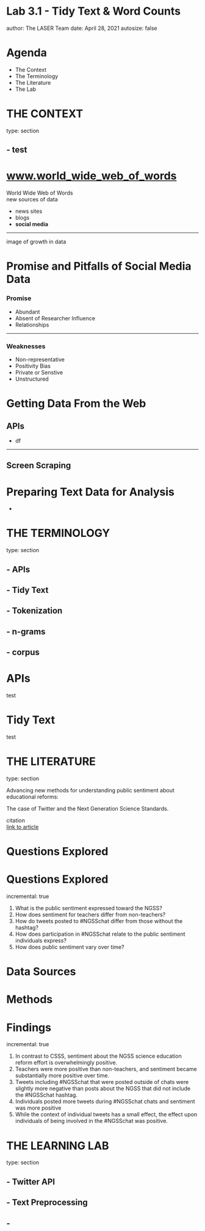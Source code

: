 Lab 3.1 - Tidy Text & Word Counts
========================================================
author: The LASER Team
date: April 28, 2021
autosize: false


Agenda
========================================================
- The Context 
- The Terminology
- The Literature
- The Lab 


THE CONTEXT
========================================================
type: section

## - test 



www.world_wide_web_of_words
========================================================
World Wide Web of Words  
new sources of data 
- news sites
- blogs
- **social media** 

--- 
image of growth in data



Promise and Pitfalls of Social Media Data
========================================================
### Promise
- Abundant
- Absent of Researcher Influence
- Relationships 

---

### Weaknesses
- Non-representative
- Positivity Bias
- Private or Senstive
- Unstructured


Getting Data From the Web
========================================================
## APIs
- df  

--- 

## Screen Scraping


Preparing Text Data for Analysis
========================================================
- 


THE TERMINOLOGY
========================================================
type: section

## - APIs
## - Tidy Text
## - Tokenization
## - n-grams
## - corpus 



APIs
========================================================
test


Tidy Text
========================================================
test

THE LITERATURE
========================================================
type: section

Advancing new methods for understanding public sentiment about educational reforms:   

The case of Twitter and the Next Generation Science Standards.

citation  
[link to article](go.ncsu.edu)

<!--
Today's learning labs are guided by my colleague Josh Rosenberg’s recent article, Advancing new methods for understanding public sentiment about educational reforms: The case of Twitter and the Next Generation Science Standards. We will focus on conducting a very simplistic “replication study” by comparing the sentiment of tweets about the Next Generation Science Standards (NGSS) and Common Core State Standards (CCSS) in order to better understand public reaction to these two curriculum reform efforts. I highly recommend you watch the quick 3-minute overview of this work at https://stanford.app.box.com/s/i5ixkj2b8dyy8q5j9o5ww4nafznb497x
-->


Questions Explored 
==================


Questions Explored 
========================================================
incremental: true 

1.  What is the public sentiment expressed toward the NGSS?
2.  How does sentiment for teachers differ from non-teachers?
3.  How do tweets posted to \#NGSSchat differ from those without the hashtag?
4.  How does participation in \#NGSSchat relate to the public sentiment individuals express?
5.  How does public sentiment vary over time?

<!--
While the Next Generation Science Standards (NGSS) are a long-standing and widespread standards-based educational reform effort, they have received less public attention, and no studies have explored the sentiment of the views of multiple stakeholders toward them. To establish how public sentiment about this reform might be similar to or different from past efforts, we applied a suite of data science techniques to posts about the standards on Twitter from 2010-2020 (N = 571,378) from 87,719 users. Applying data science techniques to identify teachers and to estimate tweet sentiment, we found that the public sentiment towards the NGSS is overwhelmingly positive---33 times more so than for the CCSS. Mixed effects models indicated that sentiment became more positive over time and that teachers, in particular, showed a more positive sentiment towards the NGSS. We discuss implications for educational reform efforts and the use of data science methods for understanding their implementation.
-->

Data Sources
========================================================




<!-- Similar to what we'll be learning in this walkthrough, Rosenberg et al. used publicly accessible data from Twitter collected using the Full-Archive Twitter API and the `rtweet` package in R. Specifically, the authors accessed tweets and user information from the hashtag-based \#NGSSchat online community, all tweets that included any of the following phrases, with "/" indicating an additional phrase featuring the respective plural form: "ngss", "next generation science standard/s", "next gen science standard/s". -->

Methods
========================================================




<!-- Unlike this walkthrough, however, the authors determined Tweet sentiment using the Java version of SentiStrength to assign tweets to two 5-point scales of sentiment, one for positivity and one for negativity, because SentiStrength is a validated measure for sentiment in short informal texts (Thelwall et al., 2011). In addition, we used this tool because Wang and Fikis (2019) used it to explore the sentiment of CCSS-related posts. We'll be using the AFINN sentiment lexicon which also assigns words in a tweet to two 5-point scales, in addition to explore some other sentiment lexicons.
-->

Findings
========================================================
incremental: true 

1. In contrast to CSSS, sentiment about the NGSS science education reform effort is overwhelmingly positive.
2. Teachers were more positive than non-teachers, and sentiment became substantially more positive over time.
3. Tweets including #NGSSchat that were posted outside of chats were slightly more negative than posts about the NGSS that did not include the #NGSSchat hashtag.
4. Individuals posted more tweets during \#NGSSchat chats and sentiment was more positive  
5. While the context of individual tweets has a small effect, the effect upon individuals of being involved in the \#NGSSchat was positive.


THE LEARNING LAB
========================================================
type: section
## - Twitter API
## - Text Preprocessing
## - 





